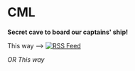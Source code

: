 # CML

**Secret cave to board our captains' ship!**

This way -->  [![RSS Feed](https://www.rssboard.org/images/syndicated-feed-icon.gif)](https://prowdfrypan.github.io/CML/feed.xml)

*OR This way*
